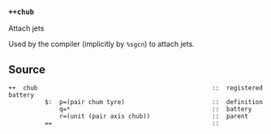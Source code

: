 ### `++chub`

Attach jets

Used by the compiler (implicitly by `%sgcn`) to attach jets.

Source
------

    ++  chub                                                ::  registered battery
              $:  p=(pair chum tyre)                        ::  definition
                  q=*                                       ::  battery
                  r=(unit (pair axis chub))                 ::  parent
              ==                                            ::


